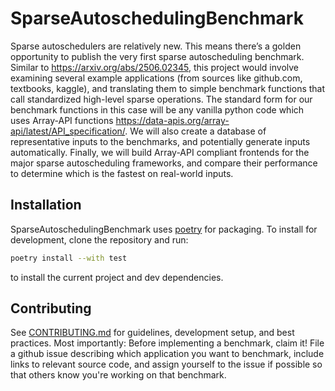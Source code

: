 # SparseAutoschedulingBenchmark

Sparse autoschedulers are relatively new. This means there’s a golden opportunity to publish the very first sparse autoscheduling benchmark. Similar to https://arxiv.org/abs/2506.02345, this project would involve examining several example applications (from sources like github.com, textbooks, kaggle), and translating them to simple benchmark functions that call standardized high-level sparse operations. The standard form for our benchmark functions in this case will be any vanilla python code which uses Array-API functions https://data-apis.org/array-api/latest/API_specification/. We will also create a database of representative inputs to the benchmarks, and potentially generate inputs automatically. Finally, we will build Array-API compliant frontends for the major sparse autoscheduling frameworks, and compare their performance to determine which is the fastest on real-world inputs.

## Installation

SparseAutoschedulingBenchmark uses [poetry](https://python-poetry.org/) for packaging. To install for
development, clone the repository and run:
```bash
poetry install --with test
```
to install the current project and dev dependencies.

## Contributing
See [CONTRIBUTING.md](CONTRIBUTING.md) for guidelines, development setup, and best practices. Most importantly: Before implementing a benchmark, claim it! File a github issue describing which application you want to benchmark, include links to relevant source code, and assign yourself to the issue if possible so that others know you're working on that benchmark.
